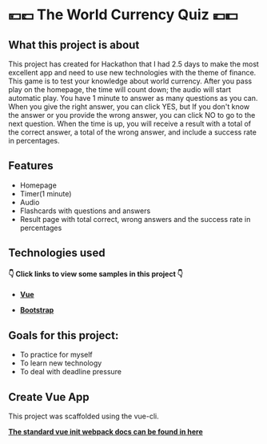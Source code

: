 
# 💴💷 The World Currency Quiz 💶💵

## What this project is about

This project has created for Hackathon that I had 2.5 days to make the most excellent app and need to use new technologies with the theme of finance.
This game is to test your knowledge about world currency. After you pass play on the homepage, the time will count down; the audio will start automatic play. You have 1 minute to answer as many questions as you can. When you give the right answer, you can click YES, but If you don't know the answer or you provide the wrong answer, you can click NO to go to the next question. When the time is up, you will receive a result with a total of the correct answer, a total of the wrong answer, and include a success rate in percentages.

## Features

- Homepage
- Timer(1 minute)
- Audio
- Flashcards with questions and answers
- Result page with total correct, wrong answers and  the success rate in percentages

## Technologies used

#### 👇 Click links to view some samples in this project 👇

- **[Vue](./src/components/Card.vue)**  

- **[Bootstrap](./src/components/CardsBottom.vue)**  

## Goals for this project:

- To practice for myself
- To learn new technology 
- To deal with deadline pressure

## Create Vue App

This project was scaffolded using the vue-cli. 

**[The standard vue init webpack docs can be found in here](./Setup.md)**
